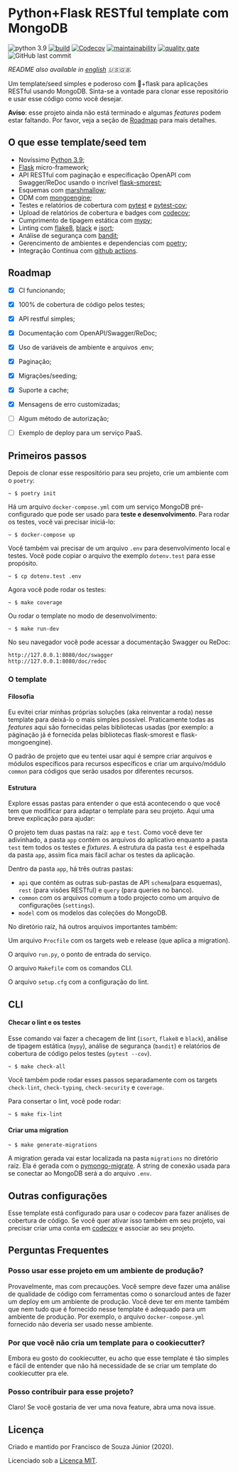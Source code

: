 # Python+Flask RESTful template com MongoDB
![python 3.9](https://img.shields.io/badge/python-3.9-blue)
[![build](https://img.shields.io/github/workflow/status/fsjunior/python-flask-restful-mongodb-template/build)](https://github.com/fsjunior/python-flask-restful-mongodb-template/actions?query=workflow%3Abuild)
[![Codecov](https://img.shields.io/codecov/c/gh/fsjunior/python-flask-restful-mongodb-template)](https://codecov.io/gh/fsjunior/python-flask-restful-mongodb-template)
[![maintainability](https://img.shields.io/codeclimate/maintainability/fsjunior/python-flask-restful-mongodb-template)](https://codeclimate.com/github/fsjunior/python-flask-restful-mongodb-template)
[![quality gate](https://img.shields.io/sonar/quality_gate/fsjunior_python-flask-restful-mongodb-template?server=https%3A%2F%2Fsonarcloud.io)](https://sonarcloud.io/dashboard?id=fsjunior_python-flask-restful-mongodb-template)
![GitHub last commit](https://img.shields.io/github/last-commit/fsjunior/python-flask-restful-mongodb-template)

*README also available in [english](README.md) 🇺🇸🇬🇧.*

Um template/seed simples e poderoso com 🐍+flask para aplicações RESTful usando MongoDB. 
Sinta-se a vontade para clonar esse repositório e usar esse código como você desejar. 

**Aviso**: esse projeto ainda não está terminado e algumas *features* podem estar faltando. 
Por favor, veja a seção de [Roadmap](#roadmap) para mais detalhes.


## O que esse template/seed tem 

- Novíssimo [Python 3.9](https://docs.python.org/3.9/whatsnew/3.9.html);
- [Flask](flask.palletsprojects.com) micro-framework;
- API RESTful com paginação e especificação OpenAPI com Swagger/ReDoc usando o incrível  [flask-smorest](https://flask-smorest.readthedocs.io/en/latest/);
- Esquemas com [marshmallow](https://marshmallow.readthedocs.io/en/stable/);
- ODM com [mongoengine](http://mongoengine.org/);
- Testes e relatórios de cobertura com [pytest](https://docs.pytest.org/en/stable/) e [pytest-cov](https://github.com/pytest-dev/pytest-cov);
- Upload de relatórios de cobertura e badges com [codecov](https://codecov.io/);
- Cumprimento de tipagem estática com [mypy](https://github.com/python/mypy);
- Linting com [flake8](https://gitlab.com/pycqa/flake8), 
[black](https://github.com/psf/black) e [isort](https://pypi.org/project/isort/);
- Análise de segurança com [bandit](https://github.com/PyCQA/bandit);
- Gerencimento de ambientes e dependencias com [poetry](https://python-poetry.org/);
- Integração Contínua com [github actions](https://github.com/features/actions).

## Roadmap

- [x] CI funcionando;
- [x] 100% de cobertura de código pelos testes;
- [x] API restful simples;
- [x] Documentação com OpenAPI/Swagger/ReDoc;
- [x] Uso de variáveis de ambiente e arquivos .env;
- [x] Paginação;
- [x] Migrações/seeding;
- [x] Suporte a cache;
- [x] Mensagens de erro customizadas;
- [ ] Algum método de autorização;
- [ ] Exemplo de deploy para um serviço PaaS.


## Primeiros passos

Depois de clonar esse respositório para seu projeto, crie um ambiente com o `poetry`:

```shell
~ $ poetry init
```

Há um arquivo `docker-compose.yml` com um serviço MongoDB pré-configurado que pode ser usado
para **teste e desenvolvimento**. Para rodar os testes, você vai precisar iniciá-lo: 

```shell
~ $ docker-compose up
```

Você também vai precisar de um arquivo `.env` para desenvolvimento local e testes.
Você pode copiar o arquivo the exemplo `dotenv.test` para esse propósito.

```shell
~ $ cp dotenv.test .env
```

Agora você pode rodar os testes:

```shell
~ $ make coverage
```

Ou rodar o template no modo de desenvolvimento:

```shell
~ $ make run-dev
```

No seu navegador você pode acessar a documentação Swagger ou ReDoc:

```
http://127.0.0.1:8080/doc/swagger
http://127.0.0.1:8080/doc/redoc
```

### O template

#### Filosofia

Eu evitei criar minhas próprias soluções (aka reinventar a roda) nesse template para 
deixá-lo o mais simples possível. Praticamente todas as *features* aqui são fornecidas 
pelas bibliotecas usadas (por exemplo: a páginação já é fornecida pelas bibliotecas 
flask-smorest e flask-mongoengine).

O padrão de projeto que eu tentei usar aqui é sempre criar arquivos e módulos específicos 
para recursos específicos e criar um arquivo/módulo `common` para códigos que serão usados
por diferentes recursos.

#### Estrutura

Explore essas pastas para entender o que está acontecendo o que você tem que modificar para
adaptar o template para seu projeto. Aqui uma breve explicação para ajudar:

O projeto tem duas pastas na raíz: `app` e `test`. Como você deve ter adivinhado, a pasta `app`
contém os arquivos do aplicativo enquanto a pasta `test` tem todos os testes e *fixtures*.
A estrutura da pasta `test` é espelhada da pasta `app`, assim fica mais fácil achar os testes
da aplicação.

Dentro da pasta `app`, há três outras pastas: 

- `api` que contém as outras sub-pastas de API `schema`(para esquemas), `rest` (para visões 
RESTful) e `query` (para queries no banco).
- `common` com os arquivos comum a todo projecto como um arquivo de configurações (`settings`).
- `model` com os modelos das coleções do MongoDB.

No diretório raíz, há outros arquivos importantes também:

Um arquivo `Procfile` com os targets web e release (que aplica a migration).

O arquivo `run.py`, o ponto de entrada do serviço.

O arquivo `Makefile` com os comandos CLI.

O arquivo `setup.cfg` com a configuração do lint.

## CLI

#### Checar o lint e os testes

Esse comando vai fazer a checagem de lint (`isort`, `flake8` e `black`), análise de tipagem
estática (`mypy`), análise de segurança (`bandit`) e relatórios de cobertura de código pelos
testes (`pytest --cov`). 

```shell
~ $ make check-all
```

Você também pode rodar esses passos separadamente com os targets `check-lint`, `check-typing`, `check-security` 
e `coverage`. 

Para consertar o lint, você pode rodar:

```shell
~ $ make fix-lint
```

#### Criar uma migration

```shell
~ $ make generate-migrations
```

A migration gerada vai estar localizada na pasta `migrations` no diretório raiz. 
Ela é gerada com o [pymongo-migrate](https://github.com/stxnext/pymongo-migrate). 
A string de conexão usada para se conectar ao MongoDB será a do arquivo `.env`.

## Outras configurações

Esse template está configurado para usar o codecov para fazer análises de cobertura de 
código. Se você quer ativar isso também em seu projeto, vai precisar criar uma conta
 em [codecov](https://codecov.io/) e associar ao seu projeto.

## Perguntas Frequentes

### Posso usar esse projeto em um ambiente de produção?

Provavelmente, mas com precauções. Você sempre deve fazer uma análise de qualidade de código
com ferramentas como o sonarcloud antes de fazer um deploy em um ambiente de produção. 
Você deve ter em mente também que nem tudo que é fornecido nesse template é adequado para
um ambiente de produção. Por exemplo, o arquivo `docker-compose.yml` fornecido não 
deveria ser usado nesse ambiente.

### Por que você não cria um template para o cookiecutter?

Embora eu gosto do cookiecutter, eu acho que esse template é tão simples e fácil de entender que não há necessidade de se criar um template do cookiecutter pra ele.

### Posso contribuir para esse projeto?

Claro! Se você gostaria de ver uma nova feature, abra uma nova issue.

## Licença

Criado e mantido por Francisco de Souza Júnior (2020).

Licenciado sob a [Licença MIT](https://github.com/fsjunior/python-flask-restful-mongodb-template/blob/main/LICENSE).